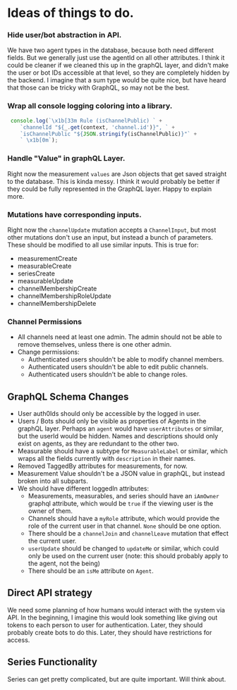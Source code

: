 # Ideas of things to do.

### Hide user/bot abstraction in API.
We have two agent types in the database, because both need different fields. But we generally just use the agentId on all other attributes. I think it could be cleaner if we cleaned this up in the graphQL layer, and didn't make the user or bot IDs accessible at that level, so they are completely hidden by the backend. I imagine that a sum type would be quite nice, but have heard that those can be tricky with GraphQL, so may not be the best.

### Wrap all console logging coloring into a library. 
```js
 console.log(`\x1b[33m Rule (isChannelPublic) ` +
    `channelId "${_.get(context, 'channel.id')}", ` +
    `isChannelPublic "${JSON.stringify(isChannelPublic)}"` +
    ` \x1b[0m`);
```

### Handle "Value" in graphQL Layer.
Right now the measurement ``values`` are Json objects that get saved straight to the database. This is kinda messy. I think it would probably be better if they could be fully represented in the GraphQL layer. Happy to explain more.

### Mutations have corresponding inputs.
Right now the ``channelUpdate`` mutation accepts a ``ChannelInput``, but most other mutations don't use an input, but instead a bunch of parameters. These should be modified to all use similar inputs. This is true for:
- measurementCreate
- measurableCreate
- seriesCreate
- measurableUpdate
- channelMembershipCreate
- channelMembershipRoleUpdate
- channelMembershipDelete

### Channel Permissions
- All channels need at least one admin. The admin should not be able to remove themselves, unless there is one other admin.
- Change permissions:
  - Authenticated users shouldn't be able to modify channel members.
  - Authenticated users shouldn't be able to edit public channels.
  - Authenticated users shouldn't be able to change roles.

## GraphQL Schema Changes
- User auth0Ids should only be accessible by the logged in user. 
- Users / Bots should only be visible as properties of Agents in the graphQL layer. Perhaps an ``agent`` would have ``userAttributes`` or similar, but the userId would be hidden. Names and descriptions should only exist on agents, as they are redundant to the other two.
- Measurable should have a subtype for ``MeasurableLabel`` or similar, which wraps all the fields currently with ``description`` in their names.
- Removed TaggedBy attributes for measurements, for now.
- Measurement Value shouldn't be a JSON value in graphQL, but instead broken into all subparts.
- We should have different loggedIn attributes:
  - Measurements, measurables, and series should have an ``iAmOwner`` graphql attribute, which would be ``true`` if the viewing user is the owner of them.
  - Channels should have a ``myRole`` attribute, which would provide the role of the current user in that channel. ``None`` should be one option.
  - There should be a ``channelJoin`` and ``channelLeave`` mutation that effect the current user.
  - ``userUpdate`` should be changed to ``updateMe`` or similar, which could only be used on the current user (note: this should probably apply to the agent, not the being)
  - There should be an ``isMe`` attribute on ``Agent``.
  
## Direct API strategy
We need some planning of how humans would interact with the system via API. In the beginning, I imagine this would look something like giving out tokens to each person to user for authentication. Later, they should probably create bots to do this. Later, they should have restrictions for access.

## Series Functionality
Series can get pretty complicated, but are quite important. Will think about.
